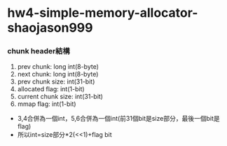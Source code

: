 # hw4-simple-memory-allocator-shaojason999

### chunk header結構
1. prev chunk: long int(8-byte)
2. next chunk: long int(8-byte)
3. prev chunk size: int(31-bit)
4. allocated flag: int(1-bit)
5. current chunk size: int(31-bit)
6. mmap flag: int(1-bit)
* 3,4合併為一個int，5,6合併為一個int(前31個bit是size部分，最後一個bit是flag)
* 所以int=size部分*2(<<1)+flag bit
